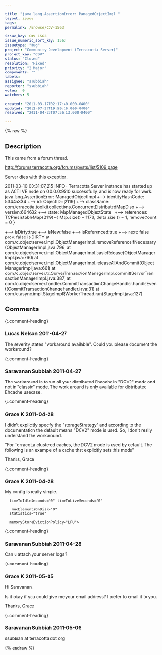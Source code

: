 ```yaml
---

title: "java.lang.AssertionError: ManagedObjectImpl "
layout: issue
tags: 
permalink: /browse/CDV-1563

issue_key: CDV-1563
issue_numeric_sort_key: 1563
issuetype: "Bug"
project: "Community Development (Terracotta Server)"
project_key: "CDV"
status: "Closed"
resolution: "Fixed"
priority: "2 Major"
components: ""
labels: 
assignee: "ssubbiah"
reporter: "ssubbiah"
votes:  0
watchers: 5

created: "2011-03-17T02:17:40.000-0400"
updated: "2012-07-27T19:59:16.000-0400"
resolved: "2011-04-26T07:56:13.000-0400"

---
```




{% raw %}



## Description

<div markdown="1" class="description">

This came from a forum thread.

http://forums.terracotta.org/forums/posts/list/5109.page


Server dies with this exception.

2011-03-10 00:31:07,215 INFO - Terracotta Server instance has started up as ACTI 
VE node on 0.0.0.0:9510 successfully, and is now ready for work. 
java.lang.AssertionError: ManagedObjectImpl 
+--> identityHashCode: 53445334 
+--> id: ObjectID=[2119] 
+--> className: com.terracotta.toolkit.collections.ConcurrentDistributedMapD 
so 
+--> version:664632 
+--> state: MapManagedObjectState 
| +--> references: TCPersistableMap(2119)=\{ Map.size() = 1173, delta.size 
() = 1, removeCount = 0 \} 

+--> isDirty:true +--> isNew:false +--> isReferenced:true 
+--> next: false prev: false is DIRTY 
at com.tc.objectserver.impl.ObjectManagerImpl.removeReferenceIfNecessary 
(ObjectManagerImpl.java:796) 
at com.tc.objectserver.impl.ObjectManagerImpl.basicRelease(ObjectManager 
Impl.java:760) 
at com.tc.objectserver.impl.ObjectManagerImpl.releaseAllAndCommit(Object 
ManagerImpl.java:661) 
at com.tc.objectserver.tx.ServerTransactionManagerImpl.commit(ServerTran 
sactionManagerImpl.java:387) 
at com.tc.objectserver.handler.CommitTransactionChangeHandler.handleEven 
t(CommitTransactionChangeHandler.java:31) 
at com.tc.async.impl.StageImpl$WorkerThread.run(StageImpl.java:127) 



</div>

## Comments


{:.comment-heading}
### **Lucas Nelson** <span class="date">2011-04-27</span>

<div markdown="1" class="comment">

The severity states "workaround available". Could you please document the workaround?

</div>


{:.comment-heading}
### **Saravanan Subbiah** <span class="date">2011-04-27</span>

<div markdown="1" class="comment">

The workaround is to run all your distributed Ehcache in "DCV2" mode and not in "classic" mode.  The work around is only available for distributed Ehcache usecase.

</div>


{:.comment-heading}
### **Grace K** <span class="date">2011-04-28</span>

<div markdown="1" class="comment">

I didn't explicitly specify the "storageStrategy" and according to the documentation the default means "DCV2" mode is used.  So, I don't really understand the workaround.

"For Terracotta clustered caches, the DCV2 mode is used by default. The following is an example of a cache that explicitly sets this mode"

Thanks, Grace

</div>


{:.comment-heading}
### **Grace K** <span class="date">2011-04-28</span>

<div markdown="1" class="comment">

My config is really simple.

<ehcache name="myCacheMan">
<defaultCache maxElementsInMemory="0" eternal="true"

      timeToIdleSeconds="0" timeToLiveSeconds="0"

       maxElementsOnDisk="0"
      statistics="true"
      
      memoryStoreEvictionPolicy="LFU">
<terracotta/>
</defaultCache>


<terracottaConfig url="localhost:9510,localhost:9511"/> 

</ehcache>

</div>


{:.comment-heading}
### **Saravanan Subbiah** <span class="date">2011-04-28</span>

<div markdown="1" class="comment">

Can u attach your server logs ?

</div>


{:.comment-heading}
### **Grace K** <span class="date">2011-05-05</span>

<div markdown="1" class="comment">

Hi Saravanan,

Is it okay if you could give me your email address?  I prefer to email it to you.

Thanks, Grace

</div>


{:.comment-heading}
### **Saravanan Subbiah** <span class="date">2011-05-06</span>

<div markdown="1" class="comment">

ssubbiah at terracotta dot org

</div>



{% endraw %}
